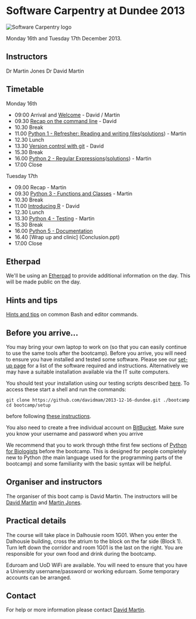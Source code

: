# Software Carpentry at Dundee 2013

![Software Carpentry logo](http://software-carpentry.org/img/software-carpentry-banner.png "Software Carpentry logo")

Monday 16th and Tuesday 17th December 2013.

## Instructors

Dr Martin Jones
Dr David Martin

## Timetable

Monday 16th

* 09:00 Arrival and [Welcome](Welcome.ppt) - David / Martin
* 09.30 [Recap on the command line](shell/README.md) - David
* 10.30 Break
* 11.00 [Python 1 - Refresher: Reading and writing files](Python/python_files.md)([solutions](Python/python_files_solutions.md)) - Martin
* 12.30 Lunch
* 13.30 [Version control with git](git/README.md) - David
* 15.30 Break
* 16.00 [Python 2 - Regular Expressions](Python/python_regexp.md)([solutions](Python/python_regexp_solutions.md)) - Martin
* 17.00 Close

Tuesday 17th

* 09.00 Recap - Martin
* 09.30 [Python 3 - Functions and Classes](Python/python_functions.md) - Martin
* 10.30 Break
* 11.00 [Introducing R](R/R.md) - David
* 12.30 Lunch
* 13.30 [Python 4 - Testing](Python/python_testing.md) - Martin
* 15.30 Break
* 16.00 [Python 5 - Documentation](Python)
* 16.40 [Wrap up and clinic] (Conclusion.ppt)
* 17.00 Close

## Etherpad

We'll be using an [Etherpad](https://etherpad.mozilla.org/swcdundee) to provide additional 
information on the day. This will be made public on the day.

## Hints and tips

[Hints and tips](HintsAndTips.md) on common Bash and editor commands.

## Before you arrive...

You may bring your own laptop to work on (so that you can easily continue to use the same tools after the 
bootcamp). Before you arrive, you will need to ensure you have installed and tested
some software. Please see our [set-up page](Setup.md) for a list of the 
software required and instructions. Alternatively we may have a suitable installation available via the IT suite computers. 

You should test your installation using our testing scripts described 
[here](setup/README.md). To access these start a shell and run the 
commands:

    git clone https://github.com/davidmam/2013-12-16-dundee.git ./bootcamp
    cd bootcamp/setup

before following [these instructions](setup/README.md).

You also need to create a free individual account on 
[BitBucket](https://bitbucket.org/account/signup/). Make sure 
you know your username and password when you arrive

We recommend that you to work through ththe first few sections of [Python for Biologists](http://pythonforbiologists.com/index.php/introduction-to-python-for-biologists/) before the
bootcamp. This is designed for people completely new to Python (the main
language used for the programming parts of the bootcamp) and some 
familiarity with the basic syntax will be helpful.  

## Organiser and instructors

The organiser of this boot camp is David Martin. The instructors will be [David Martin](bio/dm.md) and [Martin Jones](bio/mj.md).

## Practical details

The course will take place in Dalhousie room 1G01. When you enter the Dalhousie building, cross the atrium to the block on the far side (Block 1). Turn left down the corridor and room 1G01 is the last on the right.
You are responsible for your own food and drink during the bootcamp.

Eduroam and UoD WiFi are available. You will need to ensure that you have a University username/password or working eduroam. Some temporary accounts can be arranged.

## Contact

For help or more information please contact [David Martin](mailto:d.m.a.martin@dundee.ac.uk).
